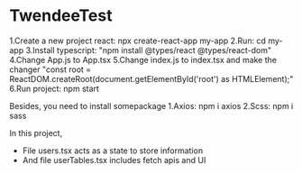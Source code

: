 # TwendeeTest

1.Create a new project react: npx create-react-app my-app
2.Run: cd my-app
3.Install typescript: "npm install @types/react @types/react-dom"
4.Change App.js to App.tsx
5.Change index.js to index.tsx and make the changer "const root = ReactDOM.createRoot(document.getElementById('root') as HTMLElement);"
6.Run project: npm start

Besides, you need to install somepackage
1.Axios: npm i axios
2.Scss: npm i sass

In this project,
- File users.tsx acts as a state to store information
- And file userTables.tsx includes fetch apis and UI
